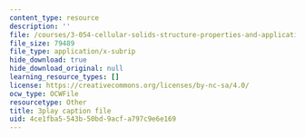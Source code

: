 ```yaml
---
content_type: resource
description: ''
file: /courses/3-054-cellular-solids-structure-properties-and-applications-spring-2015/4ce1fba5543b50bd9acfa797c9e6e169_WiFahA1iAv4.vtt
file_size: 79489
file_type: application/x-subrip
hide_download: true
hide_download_original: null
learning_resource_types: []
license: https://creativecommons.org/licenses/by-nc-sa/4.0/
ocw_type: OCWFile
resourcetype: Other
title: 3play caption file
uid: 4ce1fba5-543b-50bd-9acf-a797c9e6e169
---
```

